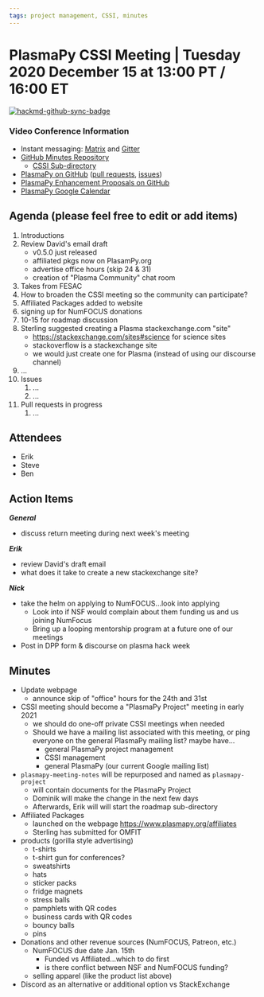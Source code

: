 ```yaml
---
tags: project management, CSSI, minutes
---
```


# PlasmaPy CSSI Meeting | Tuesday 2020 December 15 at 13:00 PT / 16:00 ET

[![hackmd-github-sync-badge](https://hackmd.io/HZXSYgUpRKuDAjXHxYRXUQ/badge)](https://hackmd.io/HZXSYgUpRKuDAjXHxYRXUQ)

### Video Conference Information
* Instant messaging: [Matrix](https://element.im/app/#/room/#plasmapy:openastronomy.org) and [Gitter](https://gitter.im/PlasmaPy/Lobby)
* [GitHub Minutes Repository](https://github.com/PlasmaPy/plasmapy-project/tree/master/minutes)
    * [CSSI Sub-directory](https://github.com/PlasmaPy/plasmapy-project/tree/master/minutes/_project)
* [PlasmaPy on GitHub](https://github.com/PlasmaPy/plasmapy) ([pull requests](https://github.com/PlasmaPy/plasmapy/pulls), [issues](https://github.com/PlasmaPy/plasmapy/issues))
* [PlasmaPy Enhancement Proposals on GitHub](https://github.com/PlasmaPy/PlasmaPy-PLEPs)
* [PlasmaPy Google Calendar](https://calendar.google.com/calendar?cid=bzVsb3ZkcW0zaWxsam00ZTlrMDd2cmw5bWdAZ3JvdXAuY2FsZW5kYXIuZ29vZ2xlLmNvbQ)

## Agenda (please feel free to edit or add items)

1. Introductions
2. Review David's email draft
    * v0.5.0 just released
    * affiliated pkgs now on PlasamPy.org
    * advertise office hours (skip 24 & 31)
    * creation of "Plasma Community" chat room
4. Takes from FESAC
5. How to broaden the CSSI meeting so the community can participate?
6. Affiliated Packages added to website
7. signing up for NumFOCUS donations
8. 10-15 for roadmap discussion
9. Sterling suggested creating a Plasma stackexchange.com "site"
    * https://stackexchange.com/sites#science for science sites
    * stackoverflow is a stackexchange site
    * we would just create one for Plasma (instead of using our discourse channel)
10. ...
11. Issues
    1. ...
    2. ...
12. Pull requests in progress 
    1. ...
    
## Attendees

* Erik
* Steve
* Ben

## Action Items

***General***
* discuss return meeting during next week's meeting

***Erik***
* review David's draft email
* what does it take to create a new stackexchange site?

***Nick***
* take the helm on applying to NumFOCUS...look into applying
    * Look into if NSF would complain about them funding us and us joining NumFocus
    * Bring up a looping mentorship program at a future one of our meetings
* Post in DPP form & discourse on plasma hack week


## Minutes

* Update webpage
    * announce skip of "office" hours for the 24th and 31st
* CSSI meeting should become a "PlasmaPy Project" meeting in early 2021
    * we should do one-off private CSSI meetings when needed
    * Should we have a mailing list associated with this meeting, or ping everyone on the general PlasmaPy mailing list? maybe have...
        * general PlasmaPy project management
        * CSSI management
        * general PlasmaPy (our current Google mailing list)
* `plasmapy-meeting-notes` will be repurposed and named as `plasmapy-project`
    * will contain documents for the PlasmaPy Project
    * Dominik will make the change in the next few days
    * Afterwards, Erik will will start the roadmap sub-directory
* Affiliated Packages
    * launched on the webpage https://www.plasmapy.org/affiliates
    * Sterling has submitted for OMFIT
* products (gorilla style advertising)
    * t-shirts
    * t-shirt gun for conferences?
    * sweatshirts
    * hats
    * sticker packs
    * fridge magnets
    * stress balls
    * pamphlets with QR codes
    * business cards with QR codes
    * bouncy balls
    * pins
* Donations and other revenue sources (NumFOCUS, Patreon, etc.)
    * NumFOCUS due date Jan. 15th
        * Funded vs Affiliated...which to do first
        * is there conflict between NSF and NumFOCUS funding?
    * selling apparel (like the product list above)
* Discord as an alternative or additional option vs StackExchange
